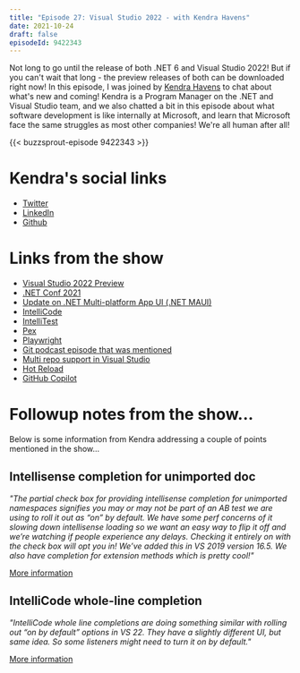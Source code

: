 ```yaml
---
title: "Episode 27: Visual Studio 2022 - with Kendra Havens"
date: 2021-10-24
draft: false
episodeId: 9422343
---
```


Not long to go until the release of both .NET 6 and Visual Studio 2022! But if you can't wait that long - the preview releases of both can be downloaded right now! In this episode, I was joined by [Kendra Havens](https://twitter.com/gotheap) to chat about what's new and coming! Kendra is a Program Manager on the .NET and Visual Studio team, and we also chatted a bit in this episode about what software development is like internally at Microsoft, and learn that Microsoft face the same struggles as most other companies! We're all human after all!

{{< buzzsprout-episode 9422343 >}}

# Kendra's social links

* [Twitter](https://twitter.com/gotheap)
* [LinkedIn](https://www.linkedin.com/in/kendrahavens/)
* [Github](https://github.com/kendrahavens)

# Links from the show

* [Visual Studio 2022 Preview](https://visualstudio.microsoft.com/vs/preview/)
* [.NET Conf 2021](https://www.dotnetconf.net/)
* [Update on .NET Multi-platform App UI (.NET MAUI)](https://devblogs.microsoft.com/dotnet/update-on-dotnet-maui/)
* [IntelliCode](https://visualstudio.microsoft.com/services/intellicode/)
* [IntelliTest](https://docs.microsoft.com/en-us/visualstudio/test/intellitest-manual/?view=vs-2019)
* [Pex](https://www.microsoft.com/en-us/research/project/pex-and-moles-isolation-and-white-box-unit-testing-for-net)
* [Playwright](https://playwright.dev/)
* [Git podcast episode that was mentioned](https://unhandledexceptionpodcast.com/posts/0023-git/)
* [Multi repo support in Visual Studio](https://devblogs.microsoft.com/visualstudio/multi-repo-support-in-visual-studio/)
* [Hot Reload](https://devblogs.microsoft.com/dotnet/introducing-net-hot-reload/)
* [GitHub Copilot](https://copilot.github.com/)

# Followup notes from the show...

Below is some information from Kendra addressing a couple of points mentioned in the show...

## Intellisense completion for unimported doc

_"The partial check box for providing intellisense completion for unimported namespaces signifies you may or may not be part of an AB test we are using to roll it out as “on” by default. We have some perf concerns of it slowing down intellisense loading so we want an easy way to flip it off and we’re watching if people experience any delays. Checking it entirely on with the check box will opt you in! We’ve added this in VS 2019 version 16.5. We also have completion for extension methods which is pretty cool!"_

[More information](https://docs.microsoft.com/en-us/visualstudio/ide/reference/intellisense-completion-unimported-types-extension-methods?view=vs-2019)

## IntelliCode whole-line completion

_"IntelliCode whole line completions are doing something similar with rolling out “on by default” options in VS 22. They have a slightly different UI, but same idea. So some listeners might need to turn it on by default."_

[More information](https://devblogs.microsoft.com/visualstudio/type-less-code-more-with-intellicode-completions/)
